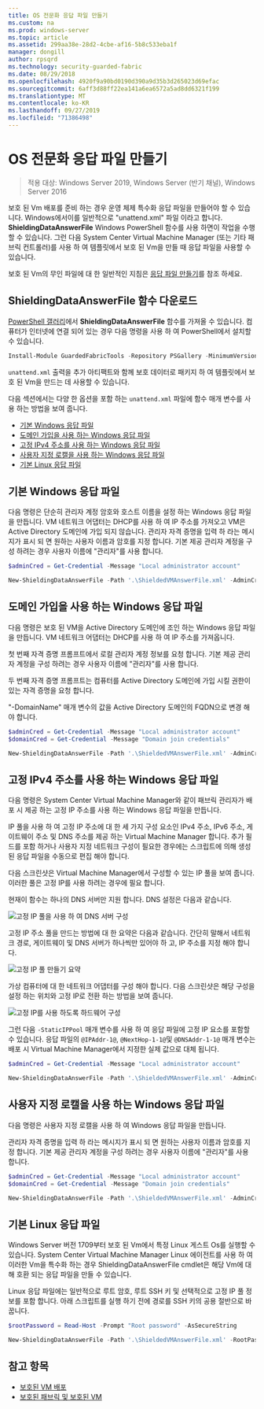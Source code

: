 ```yaml
---
title: OS 전문화 응답 파일 만들기
ms.custom: na
ms.prod: windows-server
ms.topic: article
ms.assetid: 299aa38e-28d2-4cbe-af16-5b8c533eba1f
manager: dongill
author: rpsqrd
ms.technology: security-guarded-fabric
ms.date: 08/29/2018
ms.openlocfilehash: 4920f9a90bd0190d390a9d35b3d265023d69efac
ms.sourcegitcommit: 6aff3d88ff22ea141a6ea6572a5ad8dd6321f199
ms.translationtype: MT
ms.contentlocale: ko-KR
ms.lasthandoff: 09/27/2019
ms.locfileid: "71386498"
---
```

# <a name="create-os-specialization-answer-file"></a>OS 전문화 응답 파일 만들기

>적용 대상: Windows Server 2019, Windows Server (반기 채널), Windows Server 2016

보호 된 Vm 배포를 준비 하는 경우 운영 체제 특수화 응답 파일을 만들어야 할 수 있습니다. Windows에서이를 일반적으로 "unattend.xml" 파일 이라고 합니다. **ShieldingDataAnswerFile** Windows PowerShell 함수를 사용 하면이 작업을 수행할 수 있습니다. 그런 다음 System Center Virtual Machine Manager (또는 기타 패브릭 컨트롤러)를 사용 하 여 템플릿에서 보호 된 Vm을 만들 때 응답 파일을 사용할 수 있습니다.

보호 된 Vm의 무인 파일에 대 한 일반적인 지침은 [응답 파일 만들기](guarded-fabric-tenant-creates-shielding-data.md#create-an-answer-file)를 참조 하세요.
 
## <a name="downloading-the-new-shieldingdataanswerfile-function"></a>ShieldingDataAnswerFile 함수 다운로드

[PowerShell 갤러리](https://aka.ms/gftools)에서 **ShieldingDataAnswerFile** 함수를 가져올 수 있습니다. 컴퓨터가 인터넷에 연결 되어 있는 경우 다음 명령을 사용 하 여 PowerShell에서 설치할 수 있습니다.

```powershell
Install-Module GuardedFabricTools -Repository PSGallery -MinimumVersion 1.0.0
```

`unattend.xml` 출력을 추가 아티팩트와 함께 보호 데이터로 패키지 하 여 템플릿에서 보호 된 Vm을 만드는 데 사용할 수 있습니다.

다음 섹션에서는 다양 한 옵션을 포함 하는 `unattend.xml` 파일에 함수 매개 변수를 사용 하는 방법을 보여 줍니다.

- [기본 Windows 응답 파일](#basic-windows-answer-file)
- [도메인 가입을 사용 하는 Windows 응답 파일](#windows-answer-file-with-domain-join)
- [고정 IPv4 주소를 사용 하는 Windows 응답 파일](#windows-answer-file-with-static-ipv4-addresses)
- [사용자 지정 로캘을 사용 하는 Windows 응답 파일](#windows-answer-file-with-a-custom-locale)
- [기본 Linux 응답 파일](#basic-linux-answer-file)

## <a name="basic-windows-answer-file"></a>기본 Windows 응답 파일

다음 명령은 단순히 관리자 계정 암호와 호스트 이름을 설정 하는 Windows 응답 파일을 만듭니다.
VM 네트워크 어댑터는 DHCP를 사용 하 여 IP 주소를 가져오고 VM은 Active Directory 도메인에 가입 되지 않습니다.
관리자 자격 증명을 입력 하 라는 메시지가 표시 되 면 원하는 사용자 이름과 암호를 지정 합니다.
기본 제공 관리자 계정을 구성 하려는 경우 사용자 이름에 "관리자"를 사용 합니다.

```powershell
$adminCred = Get-Credential -Message "Local administrator account"

New-ShieldingDataAnswerFile -Path '.\ShieldedVMAnswerFile.xml' -AdminCredentials $adminCred
```

## <a name="windows-answer-file-with-domain-join"></a>도메인 가입을 사용 하는 Windows 응답 파일

다음 명령은 보호 된 VM을 Active Directory 도메인에 조인 하는 Windows 응답 파일을 만듭니다.
VM 네트워크 어댑터는 DHCP를 사용 하 여 IP 주소를 가져옵니다.

첫 번째 자격 증명 프롬프트에서 로컬 관리자 계정 정보를 요청 합니다.
기본 제공 관리자 계정을 구성 하려는 경우 사용자 이름에 "관리자"를 사용 합니다.

두 번째 자격 증명 프롬프트는 컴퓨터를 Active Directory 도메인에 가입 시킬 권한이 있는 자격 증명을 요청 합니다.

"-DomainName" 매개 변수의 값을 Active Directory 도메인의 FQDN으로 변경 해야 합니다.

```powershell
$adminCred = Get-Credential -Message "Local administrator account"
$domainCred = Get-Credential -Message "Domain join credentials"

New-ShieldingDataAnswerFile -Path '.\ShieldedVMAnswerFile.xml' -AdminCredentials $adminCred -DomainName 'my.contoso.com' -DomainJoinCredentials $domainCred
```
## <a name="windows-answer-file-with-static-ipv4-addresses"></a>고정 IPv4 주소를 사용 하는 Windows 응답 파일

다음 명령은 System Center Virtual Machine Manager와 같이 패브릭 관리자가 배포 시 제공 하는 고정 IP 주소를 사용 하는 Windows 응답 파일을 만듭니다.

IP 풀을 사용 하 여 고정 IP 주소에 대 한 세 가지 구성 요소인 IPv4 주소, IPv6 주소, 게이트웨이 주소 및 DNS 주소를 제공 하는 Virtual Machine Manager 합니다. 추가 필드를 포함 하거나 사용자 지정 네트워크 구성이 필요한 경우에는 스크립트에 의해 생성 된 응답 파일을 수동으로 편집 해야 합니다.

다음 스크린샷은 Virtual Machine Manager에서 구성할 수 있는 IP 풀을 보여 줍니다. 이러한 풀은 고정 IP를 사용 하려는 경우에 필요 합니다.

현재이 함수는 하나의 DNS 서버만 지원 합니다. DNS 설정은 다음과 같습니다.

![고정 IP 풀을 사용 하 여 DNS 서버 구성](../media/Guarded-Fabric-Shielded-VM/guarded-host-unattend-static-ip-address-pool-dns-settings.png)

고정 IP 주소 풀을 만드는 방법에 대 한 요약은 다음과 같습니다. 간단히 말해서 네트워크 경로, 게이트웨이 및 DNS 서버가 하나씩만 있어야 하 고, IP 주소를 지정 해야 합니다.

![고정 IP 풀 만들기 요약](../media/Guarded-Fabric-Shielded-VM/guarded-host-unattend-static-ip-address-pool-summary.png)

가상 컴퓨터에 대 한 네트워크 어댑터를 구성 해야 합니다. 다음 스크린샷은 해당 구성을 설정 하는 위치와 고정 IP로 전환 하는 방법을 보여 줍니다.

![고정 IP를 사용 하도록 하드웨어 구성](../media/Guarded-Fabric-Shielded-VM/guarded-host-unattend-static-ip-address-pool-network-adapter-settings.png)

그런 다음 `-StaticIPPool` 매개 변수를 사용 하 여 응답 파일에 고정 IP 요소를 포함할 수 있습니다. 응답 파일의 `@IPAddr-1@`, `@NextHop-1-1@`및 `@DNSAddr-1-1@` 매개 변수는 배포 시 Virtual Machine Manager에서 지정한 실제 값으로 대체 됩니다.

```powershell
$adminCred = Get-Credential -Message "Local administrator account"

New-ShieldingDataAnswerFile -Path '.\ShieldedVMAnswerFile.xml' -AdminCredentials $adminCred -StaticIPPool IPv4Address
```

## <a name="windows-answer-file-with-a-custom-locale"></a>사용자 지정 로캘을 사용 하는 Windows 응답 파일

다음 명령은 사용자 지정 로캘을 사용 하 여 Windows 응답 파일을 만듭니다.

관리자 자격 증명을 입력 하 라는 메시지가 표시 되 면 원하는 사용자 이름과 암호를 지정 합니다.
기본 제공 관리자 계정을 구성 하려는 경우 사용자 이름에 "관리자"를 사용 합니다.

```powershell
$adminCred = Get-Credential -Message "Local administrator account"
$domainCred = Get-Credential -Message "Domain join credentials"

New-ShieldingDataAnswerFile -Path '.\ShieldedVMAnswerFile.xml' -AdminCredentials $adminCred -Locale es-ES
```

## <a name="basic-linux-answer-file"></a>기본 Linux 응답 파일

Windows Server 버전 1709부터 보호 된 Vm에서 특정 Linux 게스트 Os를 실행할 수 있습니다.
System Center Virtual Machine Manager Linux 에이전트를 사용 하 여 이러한 Vm을 특수화 하는 경우 ShieldingDataAnswerFile cmdlet은 해당 Vm에 대해 호환 되는 응답 파일을 만들 수 있습니다.

Linux 응답 파일에는 일반적으로 루트 암호, 루트 SSH 키 및 선택적으로 고정 IP 풀 정보를 포함 합니다.
아래 스크립트를 실행 하기 전에 경로를 SSH 키의 공용 절반으로 바꿉니다.

```powershell
$rootPassword = Read-Host -Prompt "Root password" -AsSecureString

New-ShieldingDataAnswerFile -Path '.\ShieldedVMAnswerFile.xml' -RootPassword $rootPassword -RootSshKey '~\.ssh\id_rsa.pub'
```

## <a name="see-also"></a>참고 항목

- [보호된 VM 배포](guarded-fabric-configuration-scenarios-for-shielded-vms-overview.md)
- [보호된 패브릭 및 보호된 VM](guarded-fabric-and-shielded-vms-top-node.md)
